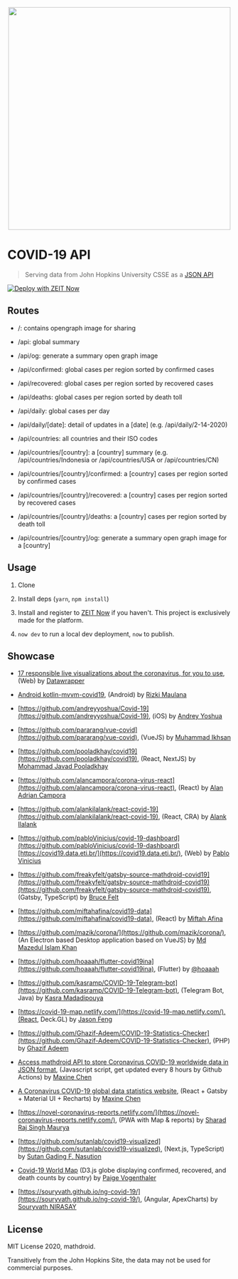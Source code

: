 <p align="center">
  <img width="500" src="https://covid19.mathdro.id/api/og" />
</p>

# COVID-19 API

> Serving data from John Hopkins University CSSE as a [JSON API](https://covid19.mathdro.id)

[![Deploy with ZEIT Now](https://zeit.co/button)](https://zeit.co/import/project?template=https://github.com/mathdroid/covid-19-api)


## Routes

- /: contains opengraph image for sharing

- /api: global summary

- /api/og: generate a summary open graph image

- /api/confirmed: global cases per region sorted by confirmed cases

- /api/recovered: global cases per region sorted by recovered cases

- /api/deaths: global cases per region sorted by death toll

- /api/daily: global cases per day

- /api/daily/[date]: detail of updates in a [date] (e.g. /api/daily/2-14-2020)

- /api/countries: all countries and their ISO codes

- /api/countries/[country]: a [country] summary (e.g. /api/countries/Indonesia or /api/countries/USA or /api/countries/CN)

- /api/countries/[country]/confirmed: a [country] cases per region sorted by confirmed cases

- /api/countries/[country]/recovered: a [country] cases per region sorted by recovered cases

- /api/countries/[country]/deaths: a [country] cases per region sorted by death toll

- /api/countries/[country]/og: generate a summary open graph image for a [country]

## Usage

1. Clone

2. Install deps (`yarn`, `npm install`)

3. Install and register to [ZEIT Now](https://zeit.co/now) if you haven't. This project is exclusively made for the platform.

4. `now dev` to run a local dev deployment, `now` to publish.

## Showcase

- [17 responsible live visualizations about the coronavirus, for you to use](https://blog.datawrapper.de/coronaviruscharts/), (Web) by [Datawrapper](https://datawrapper.de)

- [Android kotlin-mvvm-covid19](https://github.com/rizmaulana/kotlin-mvvm-covid19), (Android) by [Rizki Maulana](https://github.com/rizmaulana)

- [https://github.com/andreyyoshua/Covid-19](https://github.com/andreyyoshua/Covid-19), (iOS) by [Andrey Yoshua](https://github.com/andreyyoshua)

- [https://github.com/pararang/vue-covid](https://github.com/pararang/vue-covid), (VueJS) by [Muhammad Ikhsan](https://github.com/pararang)

- [https://github.com/pooladkhay/covid19](https://github.com/pooladkhay/covid19), (React, NextJS) by [Mohammad Javad Pooladkhay](https://mamadev.ir)

- [https://github.com/alancampora/corona-virus-react](https://github.com/alancampora/corona-virus-react), (React) by [Alan Adrian Campora](https://github.com/alancampora)

- [https://github.com/alankilalank/react-covid-19](https://github.com/alankilalank/react-covid-19), (React, CRA) by [Alank Ilalank](https://github.com/alankilalank)

- [https://github.com/pabloVinicius/covid-19-dashboard](https://github.com/pabloVinicius/covid-19-dashboard) [https://covid19.data.eti.br/](https://covid19.data.eti.br/), (Web) by [Pablo Vinicius](https://github.com/pabloVinicius)

- [https://github.com/freakyfelt/gatsby-source-mathdroid-covid19](https://github.com/freakyfelt/gatsby-source-mathdroid-covid19)(https://github.com/freakyfelt/gatsby-source-mathdroid-covid19), (Gatsby, TypeScript) by [Bruce Felt](https://github.com/freakyfelt)

- [https://github.com/miftahafina/covid19-data](https://github.com/miftahafina/covid19-data), (React) by [Miftah Afina](https://github.com/miftahafina)

- [https://github.com/mazik/corona/](https://github.com/mazik/corona/), (An Electron based Desktop application based on VueJS) by [Md Mazedul Islam Khan](http://twitter.com/iamazik/)

- [https://github.com/hoaaah/flutter-covid19ina](https://github.com/hoaaah/flutter-covid19ina), (Flutter) by [@hoaaah](https://github.com/hoaaah)

- [https://github.com/kasramp/COVID-19-Telegram-bot](https://github.com/kasramp/COVID-19-Telegram-bot), (Telegram Bot, Java) by [Kasra Madadipouya](https://github.com/kasramp)

- [https://covid-19-map.netlify.com/](https://covid-19-map.netlify.com/),(React, Deck.GL) by [Jason Feng](https://github.com/iyci)

- [https://github.com/Ghazif-Adeem/COVID-19-Statistics-Checker](https://github.com/Ghazif-Adeem/COVID-19-Statistics-Checker), (PHP) by [Ghazif Adeem](https://github.com/Ghazif-Adeem)

- [Access mathdroid API to store Coronavirus COVID-19 worldwide data in JSON format](https://github.com/maxMaxineChen/COVID-19-worldwide-json-data-script), (Javascript script, get updated every 8 hours by Github Actions) by [Maxine Chen](https://github.com/maxMaxineChen)

- [A Coronavirus COVID-19 global data statistics website](https://github.com/maxMaxineChen/COVID19-Worldwide-Stats), (React + Gatsby + Material UI + Recharts) by [Maxine Chen](https://github.com/maxMaxineChen)

- [https://novel-coronavirus-reports.netlify.com/](https://novel-coronavirus-reports.netlify.com/), (PWA with Map & reports) by [Sharad Raj Singh Maurya](https://github.com/sharadcodes)

- [https://github.com/sutanlab/covid19-visualized](https://github.com/sutanlab/covid19-visualized), (Next.js, TypeScript) by [Sutan Gading F. Nasution](https://github.com/sutanlab)

- [Covid-19 World Map](https://github.com/pvogenthaler/covid-19) (D3.js globe displaying confirmed, recovered, and death counts by country) by [Paige Vogenthaler](https://github.com/pvogenthaler/)

- [https://souryvath.github.io/ng-covid-19/](https://souryvath.github.io/ng-covid-19/), (Angular, ApexCharts) by [Souryvath NIRASAY](https://github.com/souryvath/)

## License

MIT License 2020, mathdroid.

Transitively from the John Hopkins Site, the data may not be used for commercial purposes.
